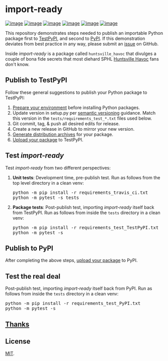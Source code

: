 # import-ready
[![image](https://img.shields.io/github/license/dksmiffs/import-ready.svg)](https://github.com/dksmiffs/import-ready)
[![image](https://img.shields.io/github/release/dksmiffs/import-ready.svg)](https://github.com/dksmiffs/import-ready/releases)
[![image](https://img.shields.io/pypi/v/import-ready.svg)](https://pypi.org/project/import-ready/)
[![image](https://img.shields.io/travis/dksmiffs/import-ready.svg)](https://travis-ci.org/dksmiffs/import-ready)
[![image](https://img.shields.io/codecov/c/github/dksmiffs/import-ready.svg)](https://codecov.io/gh/dksmiffs/import-ready)
[![image](https://img.shields.io/codacy/grade/d02f4f80df0445738821c692f4bbe16f.svg)](https://app.codacy.com/project/dksmiffs/import-ready/dashboard)

This repository demonstrates steps needed to publish an importable Python package first to [TestPyPI][1], and second to [PyPI][7].  If this demonstration deviates from best practice in any way, please submit an [issue][8] on GitHub.

Inside _import-ready_ is a package called `huntsville_havoc` that divulges a couple of bona fide secrets that most diehard SPHL [Huntsville Havoc][6] fans don't know.

## Publish to TestPyPI
Follow these general suggestions to publish your Python package to TestPyPI:
1.  [Prepare your environment][2] before installing Python packages.
2.  Update version in setup.py per [semantic versioning][3] guidance. Match this version in the `tests/requirements_test_*.txt` files used below.
3.  Git commit, tag, & push all desired edits for release.
4.  Create a new release in GitHub to mirror your new version.
5.  [Generate distribution archives][4] for your package.
6.  [Upload your package][5] to TestPyPI.

## Test _import-ready_
Test _import-ready_ from two different perspectives:
<ol>
  <li><strong>Unit tests</strong>:  Development time, pre-publish test. Run as follows from the top level directory in a clean venv:
<pre>python -m pip install -r requirements_travis_ci.txt
python -m pytest -s tests</pre></li>
  <li><strong>Package tests</strong>:  Post-publish test, importing <em>import-ready</em> itself back from TestPyPI. Run as follows from inside the <code>tests</code> directory in a clean venv:
<pre>python -m pip install -r requirements_test_TestPyPI.txt
python -m pytest -s</pre></li>
</ol>

## Publish to PyPI
After completing the above steps, [upload your package][9] to PyPI.

## Test the real deal
Post-publish test, importing <em>import-ready</em> itself back from PyPI.  Run as follows from inside the <code>tests</code> directory in a clean venv:
<pre>python -m pip install -r requirements_test_PyPI.txt
python -m pytest -s</pre></li>

## [Thanks][11]

## License
[MIT][10].

[1]: https://test.pypi.org/
[2]: https://packaging.python.org/tutorials/installing-packages/#requirements-for-installing-packages
[3]: https://semver.org/
[4]: https://packaging.python.org/tutorials/packaging-projects/#generating-distribution-archives
[5]: https://packaging.python.org/tutorials/packaging-projects/#uploading-the-distribution-archives
[6]: http://huntsvillehavoc.com/view/huntsvillehavoc
[7]: https://pypi.org/
[8]: https://github.com/dksmiffs/import-ready/issues
[9]: https://packaging.python.org/tutorials/packaging-projects/#next-steps
[10]: https://gitlab.com/dave.k.smith/import-ready/raw/master/LICENSE
[11]: https://github.com/dksmiffs/import-ready/blob/master/THANKS.md
